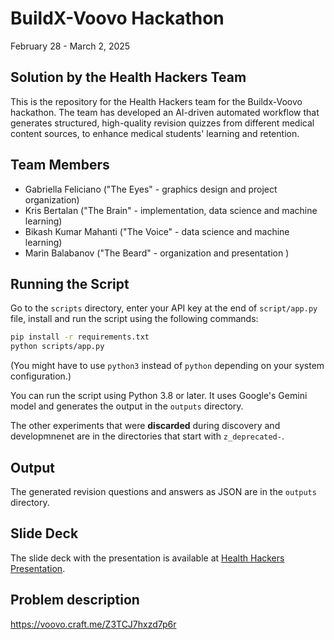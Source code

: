 # BuildX-Voovo Hackathon
February 28 - March 2, 2025

## Solution by the Health Hackers Team
This is the repository for the Health Hackers team for the Buildx-Voovo hackathon. The team has developed an AI-driven automated workflow that generates structured, high-quality revision quizzes from different medical content sources, to enhance medical students' learning and retention.

## Team Members
- Gabriella Feliciano ("The Eyes" - graphics design and project organization)
- Kris Bertalan ("The Brain" - implementation, data science and machine learning)
- Bikash Kumar Mahanti ("The Voice" - data science and machine learning)
- Marin Balabanov ("The Beard" - organization and presentation )

## Running the Script
Go to the `scripts` directory, enter your API key at the end of `script/app.py` file, install and run the script using the following commands:

```bash
pip install -r requirements.txt
python scripts/app.py
```

(You might have to use `python3` instead of `python` depending on your system configuration.)

You can run the script using Python 3.8 or later. It uses Google's Gemini model and generates the output in the `outputs` directory.

The other experiments that were **discarded** during discovery and developmnenet are in the directories that start with `z_deprecated-`.

## Output
The generated revision questions and answers as JSON are in the `outputs` directory.

## Slide Deck
The slide deck with the presentation is available at [Health Hackers Presentation](Health%20Hackers%20Presentation.pdf).

## Problem description
<https://voovo.craft.me/Z3TCJ7hxzd7p6r>
